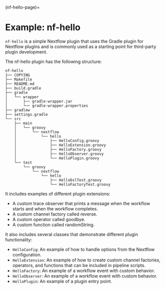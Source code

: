 (nf-hello-page)=

# Example: nf-hello

`nf-hello` is a simple Nextflow plugin that uses the Gradle plugin for Nextflow plugins and is commonly used as a starting point for third-party plugin development.

The nf-hello plugin has the following structure:

```
nf-hello
├── COPYING
├── Makefile
├── README.md
├── build.gradle
├── gradle
│   └── wrapper
│       ├── gradle-wrapper.jar
│       └── gradle-wrapper.properties
├── gradlew
├── settings.gradle
└── src
    ├── main
    │   └── groovy
    │       └── nextflow
    │           └── hello
    │               ├── HelloConfig.groovy
    │               ├── HelloExtension.groovy
    │               ├── HelloFactory.groovy
    │               ├── HelloObserver.groovy
    │               └── HelloPlugin.groovy
    └── test
        └── groovy
            └── nextflow
                └── hello
                    ├── HelloDslTest.groovy
                    └── HelloFactoryTest.groovy
```

It includes examples of different plugin extensions:

- A custom trace observer that prints a message when the workflow starts and when the workflow completes.
- A custom channel factory called reverse.
- A custom operator called goodbye.
- A custom function called randomString.

It also includes several classes that demonstrate different plugin functionality:

- `HelloConfig`: An example of how to handle options from the Nextflow configuration.
- `HelloExtension`: An example of how to create custom channel factories, operators, and functions that can be included in pipeline scripts.
- `HelloFactory`: An example of a workflow event with custom behavior.
- `HelloObserver`: An example of a workflow event with custom behavior.
- `HelloPlugin`: An example of a plugin entry point.

